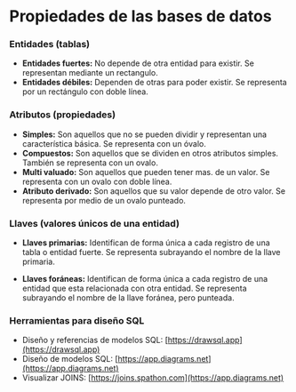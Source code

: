 # Propiedades de las bases de datos

### Entidades (tablas)

- **Entidades fuertes:** No depende de otra entidad para existir. Se representan mediante un rectangulo.
- **Entidades débiles:** Dependen de otras para poder existir. Se representa por un rectángulo con doble línea.

### Atributos (propiedades)

- **Simples:** Son aquellos que no se pueden dividir y representan una característica básica. Se representa con un óvalo.
- **Compuestos:** Son aquellos que se dividen en otros atributos simples. También se representa con un ovalo.
- **Multi valuado:** Son aquellos que pueden tener mas. de un valor. Se representa con un ovalo con doble línea.
- **Atributo derivado:** Son aquellos que su valor depende de otro valor. Se representa por medio de un ovalo punteado.

### Llaves (valores únicos de una entidad)

- **Llaves primarias:** Identifican de forma única a cada registro de una tabla o entidad fuerte. Se representa subrayando el nombre de la llave primaria.

- **Llaves foráneas:** Identifican de forma única a cada registro de una entidad que esta relacionada con otra entidad. Se representa subrayando el nombre de la llave foránea, pero punteada.

### Herramientas para diseño SQL

- Diseño y referencias de modelos SQL: [https://drawsql.app](https://drawsql.app)
- Diseño de modelos SQL: [https://app.diagrams.net](https://app.diagrams.net)
- Visualizar JOINS: [https://joins.spathon.com](https://app.diagrams.net)
